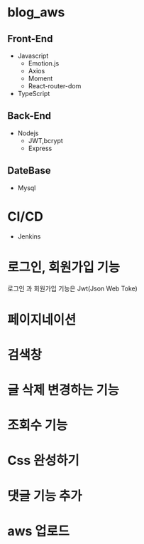 # blog_aws

## Front-End

- Javascript
  - Emotion.js
  - Axios
  - Moment
  - React-router-dom
- TypeScript

## Back-End

- Nodejs
  - JWT,bcrypt
  - Express

## DateBase

- Mysql

# CI/CD

- Jenkins

# 로그인, 회원가입 기능

로그인 과 회원가입 기능은 Jwt(Json Web Toke)

# 페이지네이션

# 검색창

# 글 삭제 변경하는 기능

# 조회수 기능

# Css 완성하기

# 댓글 기능 추가

# aws 업로드
